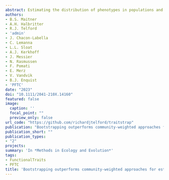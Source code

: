 ```yaml
---
abstract: Estimating the distribution of phenotypes in populations and communities is central to many questions in ecology and evolutionary biology. These distributions can be characterised by their moments; the mean, variance, skewness, and kurtosis. Typically, these moments are calculated using a community-weighted approach (e.g. community-weighted mean) which ignores intraspecific variation. As an alternative, bootstrapping approaches can incorporate intraspecific variation to improve estimates, and also quantify uncertainty in the estimate. Here, we compare the performance of different approaches for estimating the moments of trait distributions across a variety of sampling scenarios, taxa, and datasets. We introduce the traitstrap R package to facilitate inferences of trait distributions via bootstrapping. Our results suggest that randomly sampling 9 individuals per sampling unit and species, focusing on covering all species in the community, and analysing the data using nonparametric bootstrapping generally enables reliable inference on trait distributions, including the central moments, of communities.
authors:
- B.S. Maitner
- A.H. Halbritter
- R.J. Telford
- 'admin'
- J. Chacon-Labella
- C. Lemanna
- L.L. Sloat
- A.J. Kerkhoff
- J. Messier
- N. Rasmussen
- F. Pomati
- E. Merz
- V. Vandvik
- B.J. Enquist
- 'PFTC'
date: "2023"
doi: "10.1111/2041-210X.14160"
featured: false
image:
  caption: ''
  focal_point: ""
  preview_only: false
url_code: "https://github.com/richardjtelford/traitstrap"
publication: "Bootstrapping outperforms community-weighted approaches for estimating the shapes of phenotypic distributions"
publication_short: ""
publication_types:
- "2"
projects:
summary: 'In *Methods in Ecology and Evolution*'
tags:
- FunctionalTraits
- PFTC
title: 'Bootstrapping outperforms community-weighted approaches for estimating the shapes of phenotypic distributions'
---
```

